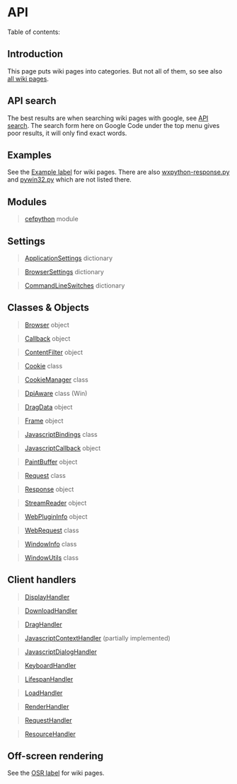 # API #

Table of contents:


## Introduction ##

This page puts wiki pages into categories. But not all of them, so see also [all wiki pages](http://code.google.com/p/cefpython/w/list).

## API search ##

The best results are when searching wiki pages with google, see [API search](http://www.google.com/search?hl=en&q=site:http://code.google.com/p/cefpython/wiki/). The search form here on Google Code under the top menu gives poor results, it will only find exact words.

## Examples ##

See the [Example label](https://code.google.com/p/cefpython/w/list?q=label:Example) for wiki pages. There are also [wxpython-response.py](https://code.google.com/p/cefpython/source/browse/cefpython/cef3/linux/binaries_64bit/wxpython-response.py) and [pywin32.py](https://code.google.com/p/cefpython/source/browse/cefpython/cef3/windows/binaries_32bit/pywin32.py) which are not listed there.

## Modules ##

> [cefpython](cefpython.md) module

## Settings ##

> [ApplicationSettings](ApplicationSettings.md) dictionary

> [BrowserSettings](BrowserSettings.md) dictionary

> [CommandLineSwitches](CommandLineSwitches.md) dictionary

## Classes & Objects ##

> [Browser](Browser.md) object

> [Callback](Callback.md) object

> [ContentFilter](ContentFilter.md) object

> [Cookie](Cookie.md) class

> [CookieManager](CookieManager.md) class

> [DpiAware](DpiAware.md) class (Win)

> [DragData](DragData.md) object

> [Frame](Frame.md) object

> [JavascriptBindings](JavascriptBindings.md) class

> [JavascriptCallback](JavascriptCallback.md) object

> [PaintBuffer](PaintBuffer.md) object

> [Request](Request.md) class

> [Response](Response.md) object

> [StreamReader](StreamReader.md) object

> [WebPluginInfo](WebPluginInfo.md) object

> [WebRequest](WebRequest.md) class

> [WindowInfo](WindowInfo.md) class

> [WindowUtils](WindowUtils.md) class

## Client handlers ##

> [DisplayHandler](DisplayHandler.md)

> [DownloadHandler](DownloadHandler.md)

> [DragHandler](DragHandler.md)

> [JavascriptContextHandler](JavascriptContextHandler.md) (partially implemented)

> [JavascriptDialogHandler](JavascriptDialogHandler.md)

> [KeyboardHandler](KeyboardHandler.md)

> [LifespanHandler](LifespanHandler.md)

> [LoadHandler](LoadHandler.md)

> [RenderHandler](RenderHandler.md)

> [RequestHandler](RequestHandler.md)

> [ResourceHandler](ResourceHandler.md)

## Off-screen rendering ##

See the [OSR label](https://code.google.com/p/cefpython/w/list?q=label:OSR) for wiki pages.
